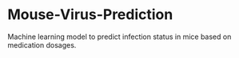 # Mouse-Virus-Prediction
Machine learning model to predict infection status in mice based on medication dosages.
